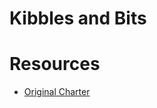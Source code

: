 # Kibbles and Bits 

# Resources

* [Original Charter](https://github.com/defenseunicorns/kibbles-AND-bits/wiki/Original-Charter)
